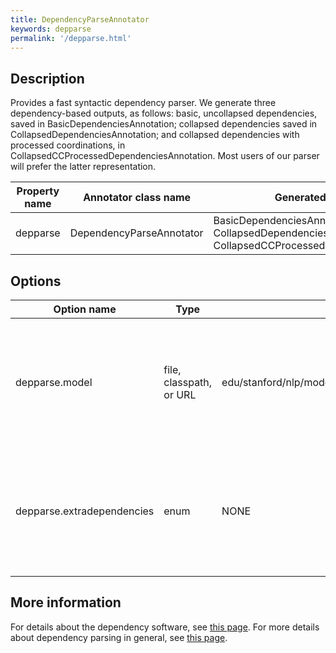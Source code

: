 ```yaml
---
title: DependencyParseAnnotator 
keywords: depparse
permalink: '/depparse.html'
---
```


## Description

Provides a fast syntactic dependency parser. We generate three dependency-based outputs, as follows: basic, uncollapsed dependencies, saved in BasicDependenciesAnnotation; collapsed dependencies saved in CollapsedDependenciesAnnotation; and collapsed dependencies with processed coordinations, in CollapsedCCProcessedDependenciesAnnotation. Most users of our parser will prefer the latter representation.

| Property name | Annotator class name | Generated Annotation |
| --- | --- | --- |
| depparse | DependencyParseAnnotator | BasicDependenciesAnnotation, CollapsedDependenciesAnnotation, CollapsedCCProcessedDependenciesAnnotation |

## Options

| Option name | Type | Default | Description |
| --- | --- | --- | --- |
depparse.model | file, classpath, or URL | edu/stanford/nlp/models/parser/nndep/english\_UD.gz | Dependency parsing model to use. There is no need to explicitly set this option, unless you want to use a different parsing model than the default. By default, this is set to the UD parsing model included in the stanford-corenlp-models JAR file. |
| depparse.extradependencies | enum | NONE | Whether to include extra (enhanced) dependencies in the output. The default is NONE (basic dependencies) and this can have other values of the GrammaticalStructure.Extras enum, such as SUBJ_ONLY or MAXIMAL (all extra dependencies). |


## More information 

For details about the dependency software, see [this page](http://nlp.stanford.edu/software/nndep.shtml). For more details about dependency parsing in general, see [this page](http://nlp.stanford.edu/software/stanford-dependencies.shtml).

